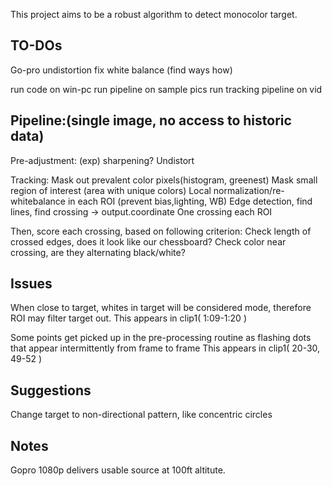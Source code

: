 This project aims to be a robust algorithm to detect monocolor target.


## TO-DOs
Go-pro undistortion
fix white balance (find ways how)

run code on win-pc
run pipeline on sample pics
run tracking pipeline on vid

## Pipeline:(single image, no access to historic data)
Pre-adjustment:
(exp) sharpening?
Undistort

Tracking:
Mask out prevalent color pixels(histogram, greenest)
Mask small region of interest (area with unique colors)
Local normalization/re-whitebalance in each ROI (prevent bias,lighting, WB)
Edge detection, find lines, find crossing -> output.coordinate
One crossing each ROI

Then, score each crossing, based on following criterion:
Check length of crossed edges, does it look like our chessboard?
Check color near crossing, are they alternating black/white?

## Issues
When close to target, whites in target will be considered mode, therefore ROI may filter target out.
This appears in clip1( 1:09-1:20 )

Some points get picked up in the pre-processing routine as flashing dots that appear intermittently from frame to frame
This appears in clip1( 20-30, 49-52 )

## Suggestions
Change target to non-directional pattern, like concentric circles

## Notes
Gopro 1080p delivers usable source at 100ft altitute. 
